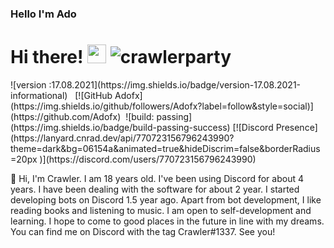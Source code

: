 ### Hello I'm Ado
<h1>Hi there! <img src = "https://cdn.discordapp.com/emojis/625936333248004096.png?v=1" high="20px" width="30px"> <img src="https://komarev.com/ghpvc/?username=crawlerparty&label=Number%20Visitors&color=5210fa" alt="crawlerparty" />
</h1>
![version :17.08.2021](https://img.shields.io/badge/version-17.08.2021-informational) &nbsp;
[![GitHub Adofx](https://img.shields.io/github/followers/Adofx?label=follow&style=social)](https://github.com/Adofx)&nbsp;
![build: passing](https://img.shields.io/badge/build-passing-success)
[![Discord Presence](https://lanyard.cnrad.dev/api/770723156796243990?theme=dark&bg=06154a&animated=true&hideDiscrim=false&borderRadius=20px
                            )](https://discord.com/users/770723156796243990)
<p>🌠 Hi, I'm Crawler. I am 18 years old. I've been using Discord for about 4 years. I have been dealing with the software for about 2 year. I started developing bots on Discord 1.5 year ago. Apart from bot development, I like reading books and listening to music. I am open to self-development and learning. I hope to come to good places in the future in line with my dreams. You can find me on Discord with the tag Crawler#1337. See you!</p>
</body>

